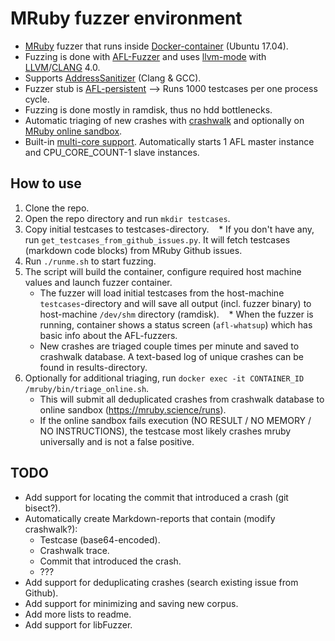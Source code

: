 # MRuby fuzzer environment

* [MRuby](https://github.com/mruby/mruby) fuzzer that runs inside [Docker-container](https://www.docker.com/what-docker) (Ubuntu 17.04).
* Fuzzing is done with [AFL-Fuzzer](http://lcamtuf.coredump.cx/afl/) and uses [llvm-mode](https://github.com/mirrorer/afl/tree/master/llvm_mode) with [LLVM](http://llvm.org/)/[CLANG](http://clang.llvm.org/) 4.0.
* Supports [AddressSanitizer](https://github.com/google/sanitizers/wiki/AddressSanitizer) (Clang & GCC).
* Fuzzer stub is [AFL-persistent](https://lcamtuf.blogspot.fi/2015/06/new-in-afl-persistent-mode.html) --> Runs 1000 testcases per one process cycle.
* Fuzzing is done mostly in ramdisk, thus no hdd bottlenecks.
* Automatic triaging of new crashes with [crashwalk](https://github.com/bnagy/crashwalk) and optionally on [MRuby online sandbox](https://www.mruby.science/runs).
* Built-in [multi-core support](https://github.com/stribika/afl-fuzz/blob/master/docs/parallel_fuzzing.txt). Automatically starts 1 AFL master instance and CPU_CORE_COUNT-1 slave instances. 

## How to use

1. Clone the repo.
2. Open the repo directory and run `mkdir testcases`.
3. Copy initial testcases to testcases-directory.
    * If you don't have any, run `get_testcases_from_github_issues.py`. It will fetch testcases (markdown code blocks) from MRuby Github issues.
4. Run `./runme.sh` to start fuzzing.
5. The script will build the container, configure required host machine values and launch fuzzer container. 
    * The fuzzer will load initial testcases from the host-machine `testcases`-directory and will save all output (incl. fuzzer binary) to host-machine `/dev/shm` directory (ramdisk).
    * When the fuzzer is running, container shows a status screen (`afl-whatsup`) which has basic info about the AFL-fuzzers.
    * New crashes are triaged couple times per minute and saved to crashwalk database. A text-based log of unique crashes can be found in results-directory.
6. Optionally for additional triaging, run `docker exec -it CONTAINER_ID /mruby/bin/triage_online.sh`.
    * This will submit all deduplicated crashes from crashwalk database to online sandbox (https://mruby.science/runs).
    * If the online sandbox fails execution (NO RESULT / NO MEMORY / NO INSTRUCTIONS), the testcase most likely crashes mruby universally and is not a false positive.

## TODO
* Add support for locating the commit that introduced a crash (git bisect?).
* Automatically create Markdown-reports that contain (modify crashwalk?):
    * Testcase (base64-encoded).
    * Crashwalk trace.
    * Commit that introduced the crash.
    * ???
* Add support for deduplicating crashes (search existing issue from Github).
* Add support for minimizing and saving new corpus.
* Add more lists to readme.
* Add support for libFuzzer.
